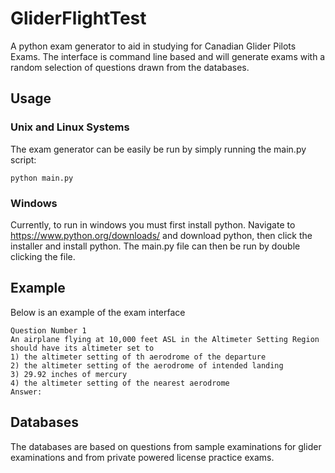 # GliderFlightTest
A python exam generator to aid in studying for Canadian Glider Pilots Exams.  The interface is command line based
and will generate exams with a random selection of questions drawn from the databases.

## Usage
### Unix and Linux Systems
The exam generator can be easily be run by simply running the main.py script:
```
python main.py
```

### Windows
Currently, to run in windows you must first install python.  Navigate to https://www.python.org/downloads/ and download
python, then click the installer and install python.  The main.py file can then be run by double clicking the file.

## Example
Below is an example of the exam interface

```
Question Number 1
An airplane flying at 10,000 feet ASL in the Altimeter Setting Region should have its altimeter set to
1) the altimeter setting of th aerodrome of the departure
2) the altimeter setting of the aerodrome of intended landing
3) 29.92 inches of mercury
4) the altimeter setting of the nearest aerodrome
Answer: 
```

## Databases
The databases are based on questions from sample examinations for glider examinations and from private powered license
practice exams.